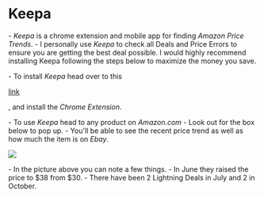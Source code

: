 # Keepa

\- _Keepa_ is a chrome extension and mobile app for finding _Amazon Price Trends_. - I personally use _Keepa_ to check all Deals and Price Errors to ensure you are getting the best deal possible. I would highly recommend installing Keepa following the steps below to maximize the money you save.

\- To install _Keepa_ head over to this

[link](https://chrome.google.com/webstore/detail/keepa-amazon-price-tracke/neebplgakaahbhdphmkckjjcegoiijjo?hl=en)

, and install the _Chrome Extension_.

\- To use _Keepa_ head to any product on _Amazon.com_ - Look out for the box below to pop up. - You'll be able to see the recent price trend as well as how much the item is on _Ebay_.

![](https://289440134-files.gitbook.io/\~/files/v0/b/gitbook-x-prod.appspot.com/o/spaces%2FxCyN7qkzVVC9whjX2sDG%2Fuploads%2F0rT9uwT8qjNT8gqdpbrU%2Fimage.png?alt=media\&token=7c34c558-dfa2-4d06-8517-3e06736f765c)

\- In the picture above you can note a few things. - In June they raised the price to $38 from $30. - There have been 2 Lightning Deals in July and 2 in October.
